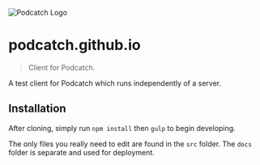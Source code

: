 ![Podcatch Logo](http://imgur.com/gLucT9q)
# podcatch.github.io
> Client for Podcatch.

A test client for Podcatch which runs independently of a server.

## Installation
After cloning, simply run `npm install` then `gulp` to begin developing.

The only files you really need to edit are found in the `src` folder. The `docs` folder is separate and used for deployment.
